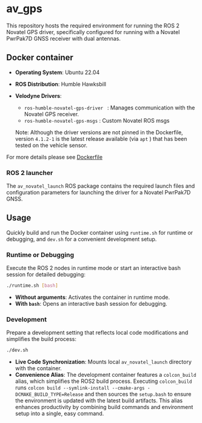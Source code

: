 # av_gps

This repository hosts the required environment for running the ROS 2 Novatel GPS driver, specifically configured for running with a Novatel PwrPak7D GNSS receiver with dual antennas.


## Docker container
- **Operating System**: Ubuntu 22.04
- **ROS Distribution**: Humble Hawksbill
- **Velodyne Drivers**:
    - `ros-humble-novatel-gps-driver ` : Manages communication with the Novatel GPS receiver.
    - `ros-humble-novatel-gps-msgs` : Custom Novatel ROS msgs

    Note: Although the driver versions are not pinned in the Dockerfile, version `4.1.2-1` is the latest release available (via `apt` ) that has been tested on the vehicle sensor.

For more details please see [Dockerfile](./Dockerfile)


### ROS 2 launcher

The `av_novatel_launch` ROS package contains the required launch files and configuration parameters for launching the driver for a Novatel PwrPak7D GNSS.


## Usage

 Quickly build and run the Docker container using `runtime.sh` for runtime or debugging, and `dev.sh` for a convenient development setup.

### Runtime or Debugging

Execute the ROS 2 nodes in runtime mode or start an interactive bash session for detailed debugging:

```bash
./runtime.sh [bash]
```

- **Without arguments**: Activates the container in runtime mode.
- **With `bash`**: Opens an interactive bash session for debugging.

### Development

Prepare a development setting that reflects local code modifications and simplifies the build process:

```bash
./dev.sh
```

- **Live Code Synchronization**: Mounts local `av_novatel_launch` directory with the container.
- **Convenience Alias**: The development container features a `colcon_build` alias, which simplifies the ROS2 build process. Executing `colcon_build` runs `colcon build --symlink-install --cmake-args -DCMAKE_BUILD_TYPE=Release` and then sources the `setup.bash` to ensure the environment is updated with the latest build artifacts. This alias enhances productivity by combining build commands and environment setup into a single, easy command.

